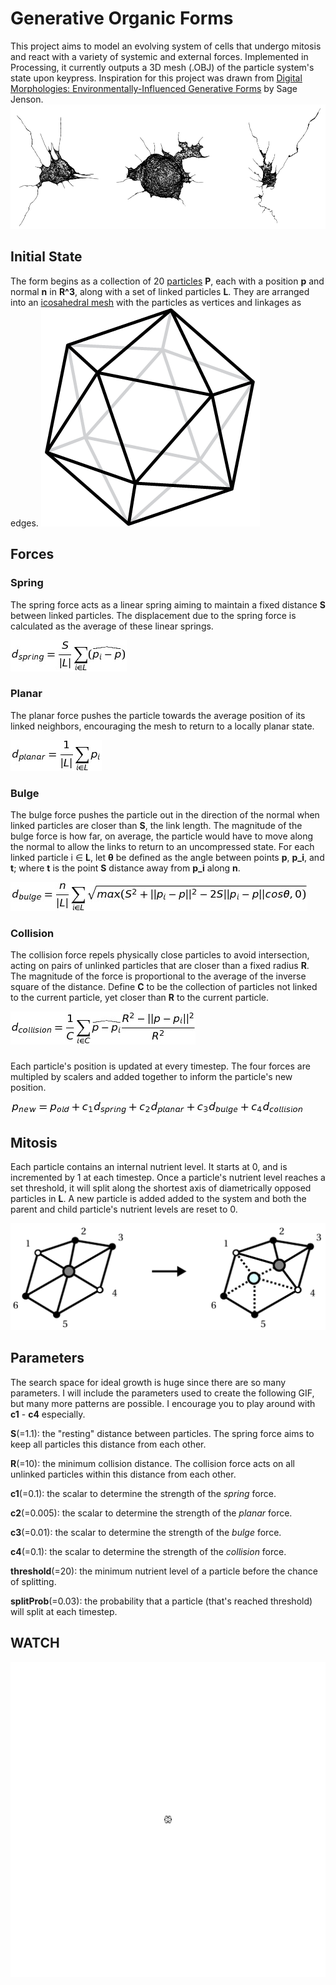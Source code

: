 # Generative Organic Forms

This project aims to model an evolving system of cells that undergo mitosis and react with a variety of systemic and external forces. Implemented in Processing, it currently outputs a 3D mesh (.OBJ) of the particle system's state upon keypress. Inspiration for this project was drawn from [Digital Morphologies: Environmentally-Influenced Generative Forms](https://drive.google.com/file/d/0B_4X5OQcV3d8Y3JYWFBpU1ZWbHM/view) by Sage Jenson. 
![](/figures/gof_still.png)

## Initial State
The form begins as a collection of 20 [particles](particle.pde) **P**, each with a position **p** and normal **n** in **R^3**, along with a set of linked particles **L**. They are arranged into an [icosahedral mesh](icosahedron.pde) with the particles as vertices and linkages as edges. 
![](icos.png)


## Forces
### Spring
The spring force acts as a linear spring aiming to maintain a fixed distance **S**
between linked particles. The displacement due to the spring force is
calculated as the average of these linear springs.

![](/equations/eq1.jpg)

### Planar
The planar force pushes the particle towards the average position of its linked
neighbors, encouraging the mesh to return to a locally planar state.

![](/equations/eq2.jpg)

### Bulge 
The bulge force pushes the particle out in the direction of the normal when linked
particles are closer than **S**, the link length. The magnitude of the bulge force is
how far, on average, the particle would have to move along the normal to allow the links to
return to an uncompressed state. For each linked particle i ∈ **L**, let **θ** be defined
as the angle between points **p**, **p_i**, and **t**; where **t** is the point **S** distance away from **p_i**
along **n**.

![](/equations/eq3.jpg)

### Collision
The collision force repels physically close particles to avoid intersection, acting on
pairs of unlinked particles that are closer than a fixed radius **R**. The magnitude of
the force is proportional to the average of the inverse square of the distance. Define **C** to be the collection of 
particles not linked to the current particle, yet closer than **R** to the current particle.

![](/equations/eq4.2.jpg)

###  

Each particle's position is updated at every timestep. The four forces are multipled by scalers and added together to inform the particle's new position.

![](/equations/eq5.jpg)

## Mitosis

Each particle contains an internal nutrient level. It starts at 0, and is incremented by 1 at each timestep. 
Once a particle's nutrient level reaches a set threshold, it will split along the shortest axis of diametrically opposed particles in **L**. A new particle is added added to the system and both the parent and child particle's nutrient levels are reset to 0.

![](/figures/mitosis.png)


## Parameters

The search space for ideal growth is huge since there are so many parameters. I will include the parameters used to create the following GIF, but many more patterns are possible. I encourage you to play around with **c1** - **c4** especially.

**S**(=1.1): the "resting" distance between particles. The spring force aims to keep all particles this distance from each other.

**R**(=10): the minimum collision distance. The collision force acts on all unlinked particles within this distance from each other.

**c1**(=0.1): the scalar to determine the strength of the *spring* force.

**c2**(=0.005): the scalar to determine the strength of the *planar* force.

**c3**(=0.01): the scalar to determine the strength of the *bulge* force.

**c4**(=0.1): the scalar to determine the strength of the *collision* force.

**threshold**(=20): the minimum nutrient level of a particle before the chance of splitting.

**splitProb**(=0.03): the probability that a particle (that's reached threshold) will split at each timestep.

## WATCH

![](gof1.gif)
